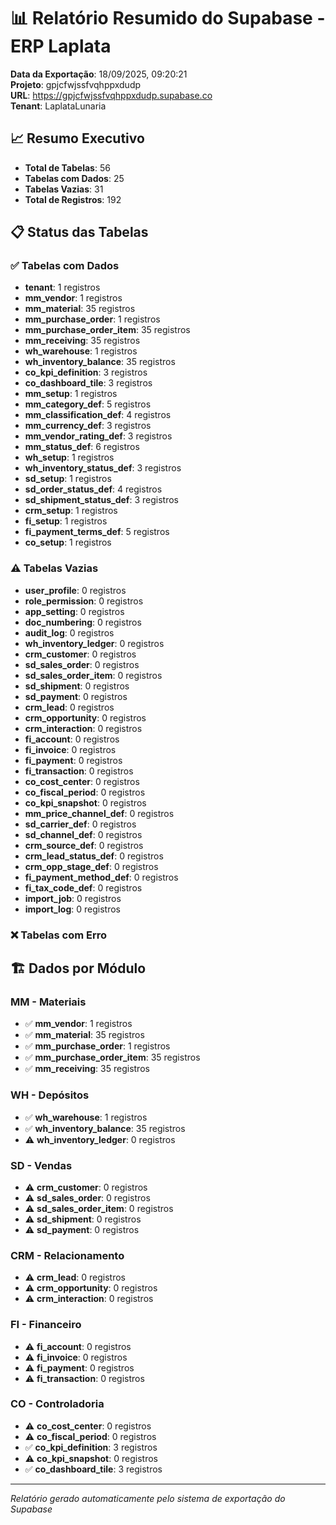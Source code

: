 # 📊 Relatório Resumido do Supabase - ERP Laplata

**Data da Exportação**: 18/09/2025, 09:20:21  
**Projeto**: gpjcfwjssfvqhppxdudp  
**URL**: https://gpjcfwjssfvqhppxdudp.supabase.co  
**Tenant**: LaplataLunaria  

## 📈 Resumo Executivo

- **Total de Tabelas**: 56
- **Tabelas com Dados**: 25
- **Tabelas Vazias**: 31
- **Total de Registros**: 192

## 📋 Status das Tabelas

### ✅ Tabelas com Dados
- **tenant**: 1 registros
- **mm_vendor**: 1 registros
- **mm_material**: 35 registros
- **mm_purchase_order**: 1 registros
- **mm_purchase_order_item**: 35 registros
- **mm_receiving**: 35 registros
- **wh_warehouse**: 1 registros
- **wh_inventory_balance**: 35 registros
- **co_kpi_definition**: 3 registros
- **co_dashboard_tile**: 3 registros
- **mm_setup**: 1 registros
- **mm_category_def**: 5 registros
- **mm_classification_def**: 4 registros
- **mm_currency_def**: 3 registros
- **mm_vendor_rating_def**: 3 registros
- **mm_status_def**: 6 registros
- **wh_setup**: 1 registros
- **wh_inventory_status_def**: 3 registros
- **sd_setup**: 1 registros
- **sd_order_status_def**: 4 registros
- **sd_shipment_status_def**: 3 registros
- **crm_setup**: 1 registros
- **fi_setup**: 1 registros
- **fi_payment_terms_def**: 5 registros
- **co_setup**: 1 registros

### ⚠️ Tabelas Vazias
- **user_profile**: 0 registros
- **role_permission**: 0 registros
- **app_setting**: 0 registros
- **doc_numbering**: 0 registros
- **audit_log**: 0 registros
- **wh_inventory_ledger**: 0 registros
- **crm_customer**: 0 registros
- **sd_sales_order**: 0 registros
- **sd_sales_order_item**: 0 registros
- **sd_shipment**: 0 registros
- **sd_payment**: 0 registros
- **crm_lead**: 0 registros
- **crm_opportunity**: 0 registros
- **crm_interaction**: 0 registros
- **fi_account**: 0 registros
- **fi_invoice**: 0 registros
- **fi_payment**: 0 registros
- **fi_transaction**: 0 registros
- **co_cost_center**: 0 registros
- **co_fiscal_period**: 0 registros
- **co_kpi_snapshot**: 0 registros
- **mm_price_channel_def**: 0 registros
- **sd_carrier_def**: 0 registros
- **sd_channel_def**: 0 registros
- **crm_source_def**: 0 registros
- **crm_lead_status_def**: 0 registros
- **crm_opp_stage_def**: 0 registros
- **fi_payment_method_def**: 0 registros
- **fi_tax_code_def**: 0 registros
- **import_job**: 0 registros
- **import_log**: 0 registros

### ❌ Tabelas com Erro

## 🏗️ Dados por Módulo

### MM - Materiais
- ✅ **mm_vendor**: 1 registros
- ✅ **mm_material**: 35 registros
- ✅ **mm_purchase_order**: 1 registros
- ✅ **mm_purchase_order_item**: 35 registros
- ✅ **mm_receiving**: 35 registros

### WH - Depósitos
- ✅ **wh_warehouse**: 1 registros
- ✅ **wh_inventory_balance**: 35 registros
- ⚠️ **wh_inventory_ledger**: 0 registros

### SD - Vendas
- ⚠️ **crm_customer**: 0 registros
- ⚠️ **sd_sales_order**: 0 registros
- ⚠️ **sd_sales_order_item**: 0 registros
- ⚠️ **sd_shipment**: 0 registros
- ⚠️ **sd_payment**: 0 registros

### CRM - Relacionamento
- ⚠️ **crm_lead**: 0 registros
- ⚠️ **crm_opportunity**: 0 registros
- ⚠️ **crm_interaction**: 0 registros

### FI - Financeiro
- ⚠️ **fi_account**: 0 registros
- ⚠️ **fi_invoice**: 0 registros
- ⚠️ **fi_payment**: 0 registros
- ⚠️ **fi_transaction**: 0 registros

### CO - Controladoria
- ⚠️ **co_cost_center**: 0 registros
- ⚠️ **co_fiscal_period**: 0 registros
- ✅ **co_kpi_definition**: 3 registros
- ⚠️ **co_kpi_snapshot**: 0 registros
- ✅ **co_dashboard_tile**: 3 registros


---
*Relatório gerado automaticamente pelo sistema de exportação do Supabase*